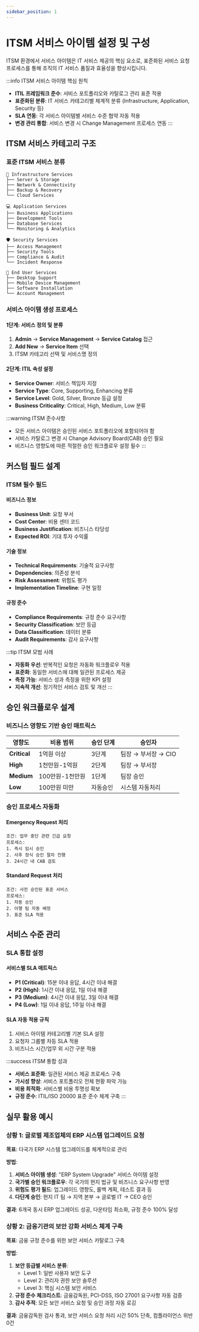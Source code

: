 ```yaml
---
sidebar_position: 1
---
```


# ITSM 서비스 아이템 설정 및 구성

ITSM 환경에서 서비스 아이템은 IT 서비스 제공의 핵심 요소로, 표준화된 서비스 요청 프로세스를 통해 조직의 IT 서비스 품질과 효율성을 향상시킵니다.

:::info ITSM 서비스 아이템 핵심 원칙
- **ITIL 프레임워크 준수**: 서비스 포트폴리오와 카탈로그 관리 표준 적용
- **표준화된 분류**: IT 서비스 카테고리별 체계적 분류 (Infrastructure, Application, Security 등)
- **SLA 연동**: 각 서비스 아이템별 서비스 수준 협약 자동 적용
- **변경 관리 통합**: 서비스 변경 시 Change Management 프로세스 연동
:::

## ITSM 서비스 카테고리 구조

### 표준 ITSM 서비스 분류

```
🔧 Infrastructure Services
├── Server & Storage
├── Network & Connectivity  
├── Backup & Recovery
└── Cloud Services

💻 Application Services
├── Business Applications
├── Development Tools
├── Database Services
└── Monitoring & Analytics

🛡️ Security Services
├── Access Management
├── Security Tools
├── Compliance & Audit
└── Incident Response

👥 End User Services
├── Desktop Support
├── Mobile Device Management
├── Software Installation
└── Account Management
```

### 서비스 아이템 생성 프로세스

#### 1단계: 서비스 정의 및 분류
1. **Admin** → **Service Management** → **Service Catalog** 접근
2. **Add New** → **Service Item** 선택
3. ITSM 카테고리 선택 및 서비스명 정의

#### 2단계: ITIL 속성 설정
- **Service Owner**: 서비스 책임자 지정
- **Service Type**: Core, Supporting, Enhancing 분류
- **Service Level**: Gold, Silver, Bronze 등급 설정
- **Business Criticality**: Critical, High, Medium, Low 분류

:::warning ITSM 준수사항
- 모든 서비스 아이템은 승인된 서비스 포트폴리오에 포함되어야 함
- 서비스 카탈로그 변경 시 Change Advisory Board(CAB) 승인 필요
- 비즈니스 영향도에 따른 적절한 승인 워크플로우 설정 필수
:::

## 커스텀 필드 설계

### ITSM 필수 필드

#### 비즈니스 정보
- **Business Unit**: 요청 부서
- **Cost Center**: 비용 센터 코드
- **Business Justification**: 비즈니스 타당성
- **Expected ROI**: 기대 투자 수익률

#### 기술 정보
- **Technical Requirements**: 기술적 요구사항
- **Dependencies**: 의존성 분석
- **Risk Assessment**: 위험도 평가
- **Implementation Timeline**: 구현 일정

#### 규정 준수
- **Compliance Requirements**: 규정 준수 요구사항
- **Security Classification**: 보안 등급
- **Data Classification**: 데이터 분류
- **Audit Requirements**: 감사 요구사항

:::tip ITSM 모범 사례
- **자동화 우선**: 반복적인 요청은 자동화 워크플로우 적용
- **표준화**: 동일한 서비스에 대해 일관된 프로세스 제공
- **측정 가능**: 서비스 성과 측정을 위한 KPI 설정
- **지속적 개선**: 정기적인 서비스 검토 및 개선
:::

## 승인 워크플로우 설계

### 비즈니스 영향도 기반 승인 매트릭스

| 영향도 | 비용 범위 | 승인 단계 | 승인자 |
|--------|-----------|-----------|--------|
| **Critical** | 1억원 이상 | 3단계 | 팀장 → 부서장 → CIO |
| **High** | 1천만원-1억원 | 2단계 | 팀장 → 부서장 |
| **Medium** | 100만원-1천만원 | 1단계 | 팀장 승인 |
| **Low** | 100만원 미만 | 자동승인 | 시스템 자동처리 |

### 승인 프로세스 자동화

#### Emergency Request 처리
```
조건: 업무 중단 관련 긴급 요청
프로세스: 
1. 즉시 임시 승인
2. 사후 정식 승인 절차 진행
3. 24시간 내 CAB 검토
```

#### Standard Request 처리
```
조건: 사전 승인된 표준 서비스
프로세스:
1. 자동 승인
2. 이행 팀 자동 배정
3. 표준 SLA 적용
```

## 서비스 수준 관리

### SLA 통합 설정

#### 서비스별 SLA 매트릭스
- **P1 (Critical)**: 15분 이내 응답, 4시간 이내 해결
- **P2 (High)**: 1시간 이내 응답, 1일 이내 해결
- **P3 (Medium)**: 4시간 이내 응답, 3일 이내 해결
- **P4 (Low)**: 1일 이내 응답, 1주일 이내 해결

#### SLA 자동 적용 규칙
1. 서비스 아이템 카테고리별 기본 SLA 설정
2. 요청자 그룹별 차등 SLA 적용
3. 비즈니스 시간/업무 외 시간 구분 적용

:::success ITSM 통합 성과
- **서비스 표준화**: 일관된 서비스 제공 프로세스 구축
- **가시성 향상**: 서비스 포트폴리오 전체 현황 파악 가능
- **비용 최적화**: 서비스별 비용 투명성 확보
- **규정 준수**: ITIL/ISO 20000 표준 준수 체계 구축
:::

## 실무 활용 예시

### 상황 1: 글로벌 제조업체의 ERP 시스템 업그레이드 요청
**목표**: 다국가 ERP 시스템 업그레이드를 체계적으로 관리

**방법**:
1. **서비스 아이템 생성**: "ERP System Upgrade" 서비스 아이템 설정
2. **국가별 승인 워크플로우**: 각 국가의 현지 법규 및 비즈니스 요구사항 반영
3. **위험도 평가 필드**: 업그레이드 영향도, 롤백 계획, 테스트 결과 등
4. **다단계 승인**: 현지 IT 팀 → 지역 본부 → 글로벌 IT → CEO 승인

**결과**: 6개국 동시 ERP 업그레이드 성공, 다운타임 최소화, 규정 준수 100% 달성

### 상황 2: 금융기관의 보안 강화 서비스 체계 구축
**목표**: 금융 규정 준수를 위한 보안 서비스 카탈로그 구축

**방법**:
1. **보안 등급별 서비스 분류**: 
   - Level 1: 일반 사용자 보안 도구
   - Level 2: 관리자 권한 보안 솔루션  
   - Level 3: 핵심 시스템 보안 서비스
2. **규정 준수 체크리스트**: 금융감독원, PCI-DSS, ISO 27001 요구사항 자동 검증
3. **감사 추적**: 모든 보안 서비스 요청 및 승인 과정 자동 로깅

**결과**: 금융감독원 검사 통과, 보안 서비스 요청 처리 시간 50% 단축, 컴플라이언스 위반 0건